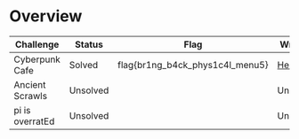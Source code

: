 # Overview

| Challenge  | Status | Flag | Writeup
| ------------- | ------------- |---------| -----|
| Cyberpunk Cafe| Solved  | flag{br1ng_b4ck_phys1c4l_menu5}   | [Here](https://github.com/limxuankai/CTF/blob/main/TencableCTF2023/Stego/Cyberpunk_Cafe.md)    |
| Ancient Scrawls  | Unsolved  |    | Unsolved   |
| pi is overratEd | Unsolved |      |  Unsolved   |
